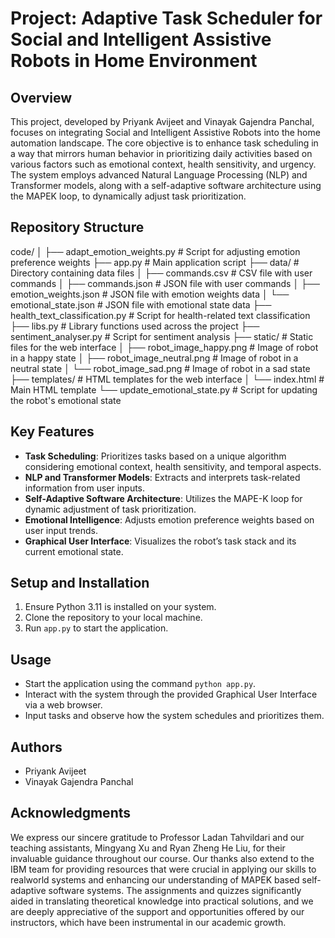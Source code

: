 # Project: Adaptive Task Scheduler for Social and Intelligent Assistive Robots in Home Environment

## Overview
This project, developed by Priyank Avijeet and Vinayak Gajendra Panchal, focuses on integrating Social and Intelligent Assistive Robots into the home automation landscape. The core objective is to enhance task scheduling in a way that mirrors human behavior in prioritizing daily activities based on various factors such as emotional context, health sensitivity, and urgency. The system employs advanced Natural Language Processing (NLP) and Transformer models, along with a self-adaptive software architecture using the MAPEK loop, to dynamically adjust task prioritization.

## Repository Structure


code/
│
├── adapt_emotion_weights.py # Script for adjusting emotion preference weights
├── app.py # Main application script
├── data/ # Directory containing data files
│   ├── commands.csv # CSV file with user commands
│   ├── commands.json # JSON file with user commands
│   ├── emotion_weights.json # JSON file with emotion weights data
│   └── emotional_state.json # JSON file with emotional state data
├── health_text_classification.py # Script for health-related text classification
├── libs.py # Library functions used across the project
├── sentiment_analyser.py # Script for sentiment analysis
├── static/ # Static files for the web interface
│   ├── robot_image_happy.png # Image of robot in a happy state
│   ├── robot_image_neutral.png # Image of robot in a neutral state
│   └── robot_image_sad.png # Image of robot in a sad state
├── templates/ # HTML templates for the web interface
│   └── index.html # Main HTML template
└── update_emotional_state.py # Script for updating the robot's emotional state


## Key Features
- **Task Scheduling**: Prioritizes tasks based on a unique algorithm considering emotional context, health sensitivity, and temporal aspects.
- **NLP and Transformer Models**: Extracts and interprets task-related information from user inputs.
- **Self-Adaptive Software Architecture**: Utilizes the MAPE-K loop for dynamic adjustment of task prioritization.
- **Emotional Intelligence**: Adjusts emotion preference weights based on user input trends.
- **Graphical User Interface**: Visualizes the robot’s task stack and its current emotional state.

## Setup and Installation
1. Ensure Python 3.11 is installed on your system.
2. Clone the repository to your local machine.
4. Run `app.py` to start the application.

## Usage
- Start the application using the command `python app.py`.
- Interact with the system through the provided Graphical User Interface via a web browser.
- Input tasks and observe how the system schedules and prioritizes them.

## Authors
- Priyank Avijeet
- Vinayak Gajendra Panchal


## Acknowledgments
We express our sincere gratitude to Professor Ladan Tahvildari and our teaching assistants, Mingyang Xu and Ryan Zheng He Liu, for their invaluable guidance throughout our course. Our thanks also extend to the IBM team for providing resources that were crucial in applying our skills to realworld
systems and enhancing our understanding of MAPEK based self-adaptive software systems. The assignments and quizzes significantly aided in translating theoretical knowledge into practical solutions, and we are deeply appreciative of the support and opportunities offered by our instructors, which
have been instrumental in our academic growth.


